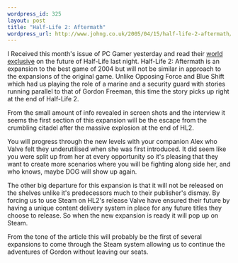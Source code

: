 ```yaml
--- 
wordpress_id: 325
layout: post
title: "Half-Life 2: Aftermath"
wordpress_url: http://www.johng.co.uk/2005/04/15/half-life-2-aftermath/
---
```

I Received this month's issue of PC Gamer yesterday and read their <a href="http://www.johng.co.uk/2005/04/09/half-life-2-aftermath-revealed-in-pc-gamer-uk/">world exclusive</a> on the future of Half-Life last night. Half-Life 2: Aftermath is an expansion to the best game of 2004 but will not be similar in approach to the expansions of the original game. Unlike Opposing Force and Blue Shift which had us playing the role of a marine and a security guard with stories running parallel to that of Gordon Freeman, this time the story picks up right at the end of Half-Life 2.

From the small amount of info revealed in screen shots and the interview it seems the first section of this expansion will be the escape from the crumbling citadel after the massive explosion at the end of HL2.

You will progress through the new levels with your companion Alex who Valve felt they underutilised when she was first introduced. It did seem like you were split up from her at every opportunity so it's pleasing that they want to create more scenarios where you will be fighting along side her, and who knows, maybe DOG will show up again.

The other big departure for this expansion is that it will not be released on the shelves unlike it's predecessors much to their publisher's dismay. By forcing us to use Steam on HL2's release Valve have ensured their future by having a unique content delivery system in place for any future titles they choose to release. So when the new expansion is ready it will pop up on Steam.

From the tone of the article this will probably be the first of several expansions to come through the Steam system allowing us to continue the adventures of Gordon without leaving our seats.
